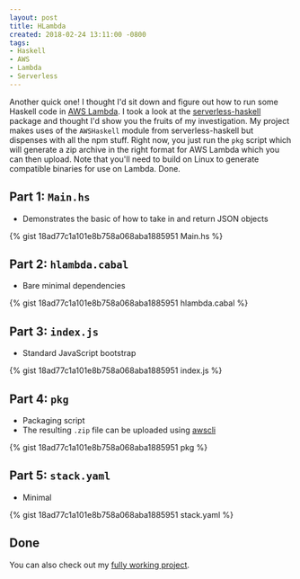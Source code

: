 ```yaml
---
layout: post
title: HLambda
created: 2018-02-24 13:11:00 -0800
tags:
- Haskell
- AWS
- Lambda
- Serverless
---
```

Another quick one! I thought I'd sit down and figure out how to run some Haskell code in [AWS Lambda][aws-lambda]. I took a look at the [serverless-haskell][serverless-haskell] package and thought I'd show you the fruits of my investigation. My project makes uses of the `AWSHaskell` module from serverless-haskell but dispenses with all the npm stuff. Right now, you just run the `pkg` script which will generate a zip archive in the right format for AWS Lambda which you can then upload. Note that you'll need to build on Linux to generate compatible binaries for use on Lambda. Done.

## Part 1: `Main.hs`

* Demonstrates the basic of how to take in and return JSON objects

{% gist 18ad77c1a101e8b758a068aba1885951 Main.hs %}

## Part 2: `hlambda.cabal`

* Bare minimal dependencies

{% gist 18ad77c1a101e8b758a068aba1885951 hlambda.cabal %}

## Part 3: `index.js`

* Standard JavaScript bootstrap

{% gist 18ad77c1a101e8b758a068aba1885951 index.js %}

## Part 4: `pkg`

* Packaging script
* The resulting `.zip` file can be uploaded using [awscli][awscli]

{% gist 18ad77c1a101e8b758a068aba1885951 pkg %}

## Part 5: `stack.yaml`

* Minimal

{% gist 18ad77c1a101e8b758a068aba1885951 stack.yaml %}

## Done

You can also check out my [fully working project][hlambda].

[aws-lambda]: https://aws.amazon.com/Lambda
[awscli]: https://aws.amazon.com/cli
[hlambda]: https://github.com/rcook/hlambda
[serverless-haskell]: https://hackage.haskell.org/package/serverless-haskell
